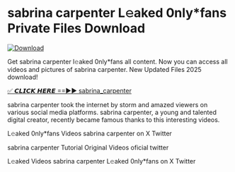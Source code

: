# sabrina carpenter L𝚎aked 0nly*fans Private Files Download

[![Download](https://i.imgur.com/PoXn3jX.png)](https://mediafirer.com/sabrina+carpenter)

Get sabrina carpenter l𝚎aked 0nly*fans all content. Now you can access all videos and pictures of sabrina carpenter. New Updated Files 2025 download!

[✅ 𝘾𝙇𝙄𝘾𝙆 𝙃𝙀𝙍𝙀 ==►► sabrina_carpenter](https://mediafirer.com/sabrina+carpenter)

sabrina carpenter took the internet by storm and amazed viewers on various social media platforms. sabrina carpenter, a young and talented digital creator, recently became famous thanks to this interesting videos.

L𝚎aked 0nly*fans Videos sabrina carpenter on X Twitter

sabrina carpenter Tutorial Original Videos oficial twitter

L𝚎aked Videos sabrina carpenter L𝚎aked 0nly*fans on X Twitter